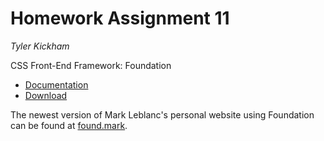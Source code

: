 Homework Assignment 11
======================
*Tyler Kickham*

CSS Front-End Framework: Foundation
* [Documentation](foundation.zurb.com/docs)
* [Download](foundation.zurb.com)

The newest version of Mark Leblanc's personal website using Foundation can be found at [found.mark](found.mark).
